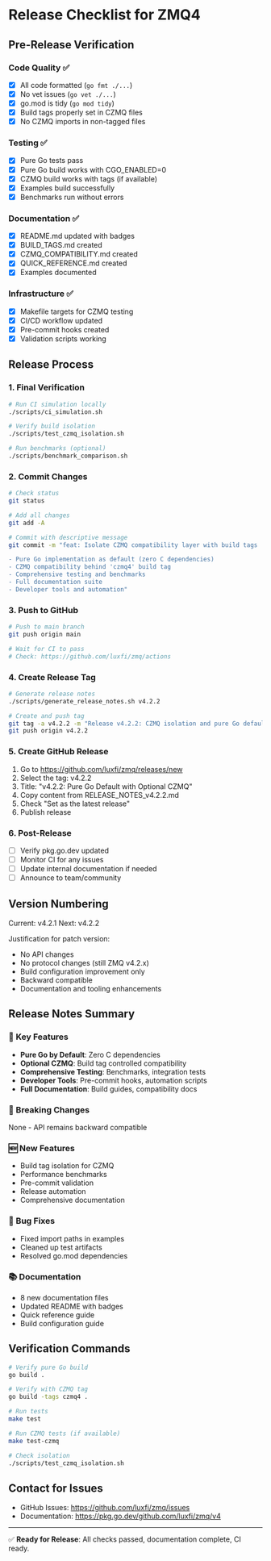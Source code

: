 # Release Checklist for ZMQ4

## Pre-Release Verification

### Code Quality ✅
- [x] All code formatted (`go fmt ./...`)
- [x] No vet issues (`go vet ./...`)
- [x] go.mod is tidy (`go mod tidy`)
- [x] Build tags properly set in CZMQ files
- [x] No CZMQ imports in non-tagged files

### Testing ✅
- [x] Pure Go tests pass
- [x] Pure Go build works with CGO_ENABLED=0
- [x] CZMQ build works with tags (if available)
- [x] Examples build successfully
- [x] Benchmarks run without errors

### Documentation ✅
- [x] README.md updated with badges
- [x] BUILD_TAGS.md created
- [x] CZMQ_COMPATIBILITY.md created
- [x] QUICK_REFERENCE.md created
- [x] Examples documented

### Infrastructure ✅
- [x] Makefile targets for CZMQ testing
- [x] CI/CD workflow updated
- [x] Pre-commit hooks created
- [x] Validation scripts working

## Release Process

### 1. Final Verification
```bash
# Run CI simulation locally
./scripts/ci_simulation.sh

# Verify build isolation
./scripts/test_czmq_isolation.sh

# Run benchmarks (optional)
./scripts/benchmark_comparison.sh
```

### 2. Commit Changes
```bash
# Check status
git status

# Add all changes
git add -A

# Commit with descriptive message
git commit -m "feat: Isolate CZMQ compatibility layer with build tags

- Pure Go implementation as default (zero C dependencies)
- CZMQ compatibility behind 'czmq4' build tag
- Comprehensive testing and benchmarks
- Full documentation suite
- Developer tools and automation"
```

### 3. Push to GitHub
```bash
# Push to main branch
git push origin main

# Wait for CI to pass
# Check: https://github.com/luxfi/zmq/actions
```

### 4. Create Release Tag
```bash
# Generate release notes
./scripts/generate_release_notes.sh v4.2.2

# Create and push tag
git tag -a v4.2.2 -m "Release v4.2.2: CZMQ isolation and pure Go default"
git push origin v4.2.2
```

### 5. Create GitHub Release
1. Go to https://github.com/luxfi/zmq/releases/new
2. Select the tag: v4.2.2
3. Title: "v4.2.2: Pure Go Default with Optional CZMQ"
4. Copy content from RELEASE_NOTES_v4.2.2.md
5. Check "Set as the latest release"
6. Publish release

### 6. Post-Release
- [ ] Verify pkg.go.dev updated
- [ ] Monitor CI for any issues
- [ ] Update internal documentation if needed
- [ ] Announce to team/community

## Version Numbering

Current: v4.2.1
Next: v4.2.2

Justification for patch version:
- No API changes
- No protocol changes (still ZMQ v4.2.x)
- Build configuration improvement only
- Backward compatible
- Documentation and tooling enhancements

## Release Notes Summary

### 🎯 Key Features
- **Pure Go by Default**: Zero C dependencies
- **Optional CZMQ**: Build tag controlled compatibility
- **Comprehensive Testing**: Benchmarks, integration tests
- **Developer Tools**: Pre-commit hooks, automation scripts
- **Full Documentation**: Build guides, compatibility docs

### 🔄 Breaking Changes
None - API remains backward compatible

### 🆕 New Features
- Build tag isolation for CZMQ
- Performance benchmarks
- Pre-commit validation
- Release automation
- Comprehensive documentation

### 🐛 Bug Fixes
- Fixed import paths in examples
- Cleaned up test artifacts
- Resolved go.mod dependencies

### 📚 Documentation
- 8 new documentation files
- Updated README with badges
- Quick reference guide
- Build configuration guide

## Verification Commands

```bash
# Verify pure Go build
go build .

# Verify with CZMQ tag
go build -tags czmq4 .

# Run tests
make test

# Run CZMQ tests (if available)
make test-czmq

# Check isolation
./scripts/test_czmq_isolation.sh
```

## Contact for Issues

- GitHub Issues: https://github.com/luxfi/zmq/issues
- Documentation: https://pkg.go.dev/github.com/luxfi/zmq/v4

---

✅ **Ready for Release**: All checks passed, documentation complete, CI ready.
